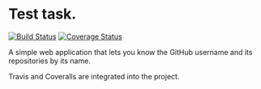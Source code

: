 # Test task.
[![Build Status](https://travis-ci.com/pavlomarii/Github_repos_by_login.svg?branch=master)](https://travis-ci.com/pavlomarii/Github_repos_by_login)
[![Coverage Status](https://coveralls.io/repos/github/pavlomarii/Github_repos_by_login/badge.svg?branch=master)](https://coveralls.io/github/pavlomarii/Github_repos_by_login?branch=master)

A simple web application that lets you know
the GitHub username and its repositories by its name.

Travis and Coveralls are integrated into the project.
